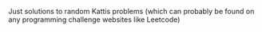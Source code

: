 Just solutions to random Kattis problems (which can probably be found on any programming challenge websites like Leetcode)
